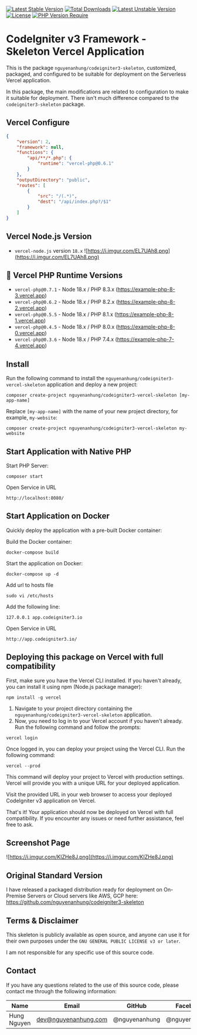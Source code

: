 [![Latest Stable Version](http://poser.pugx.org/nguyenanhung/codeigniter3-vercel-skeleton/v)](https://packagist.org/packages/nguyenanhung/codeigniter3-vercel-skeleton) [![Total Downloads](http://poser.pugx.org/nguyenanhung/codeigniter3-vercel-skeleton/downloads)](https://packagist.org/packages/nguyenanhung/codeigniter3-vercel-skeleton) [![Latest Unstable Version](http://poser.pugx.org/nguyenanhung/codeigniter3-vercel-skeleton/v/unstable)](https://packagist.org/packages/nguyenanhung/codeigniter3-vercel-skeleton) [![License](http://poser.pugx.org/nguyenanhung/codeigniter3-vercel-skeleton/license)](https://packagist.org/packages/nguyenanhung/codeigniter3-vercel-skeleton) [![PHP Version Require](http://poser.pugx.org/nguyenanhung/codeigniter3-vercel-skeleton/require/php)](https://packagist.org/packages/nguyenanhung/codeigniter3-vercel-skeleton)

# CodeIgniter v3 Framework - Skeleton Vercel Application

This is the package `nguyenanhung/codeigniter3-skeleton`, customized, packaged, and configured to be suitable for
deployment on the Serverless Vercel application.

In this package, the main modifications are related to configuration to make it suitable for deployment. There isn't
much difference compared to the `codeigniter3-skeleton` package.

## Vercel Configure

```json
{
    "version": 2,
    "framework": null,
    "functions": {
        "api/**/*.php": {
            "runtime": "vercel-php@0.6.1"
        }
    },
    "outputDirectory": "public",
    "routes": [
        {
            "src": "/(.*)",
            "dest": "/api/index.php?/$1"
        }
    ]
}
```

## Vercel Node.js Version

- `vercel-node.js` version `18.x`
  ![https://i.imgur.com/EL7UAh8.png](https://i.imgur.com/EL7UAh8.png)

## 💯 Vercel PHP Runtime Versions

- `vercel-php@0.7.1` - Node 18.x / PHP 8.3.x (https://example-php-8-3.vercel.app)
- `vercel-php@0.6.2` - Node 18.x / PHP 8.2.x (https://example-php-8-2.vercel.app)
- `vercel-php@0.5.5` - Node 18.x / PHP 8.1.x (https://example-php-8-1.vercel.app)
- `vercel-php@0.4.5` - Node 18.x / PHP 8.0.x (https://example-php-8-0.vercel.app)
- `vercel-php@0.3.6` - Node 18.x / PHP 7.4.x (https://example-php-7-4.vercel.app)

## Install

Run the following command to install the `nguyenanhung/codeigniter3-vercel-skeleton` application and deploy a new
project:

```shell
composer create-project nguyenanhung/codeigniter3-vercel-skeleton [my-app-name]
```

Replace `[my-app-name]` with the name of your new project directory, for example, `my-website`:

```shell
composer create-project nguyenanhung/codeigniter3-vercel-skeleton my-website
```

## Start Application with Native PHP

Start PHP Server:

```shell
composer start
```

Open Service in URL

```shell
http://localhost:8080/
```

## Start Application on Docker

Quickly deploy the application with a pre-built Docker container:

Build the Docker container:

```shell
docker-compose build
```

Start the application on Docker:

```shell
docker-compose up -d
```

Add url to hosts file

```shell
sudo vi /etc/hosts
```

Add the following line:

```shell
127.0.0.1 app.codeigniter3.io
```

Open Service in URL

```shell
http://app.codeigniter3.io/
```

## Deploying this package on Vercel with full compatibility

First, make sure you have the Vercel CLI installed. If you haven't already, you can install it using npm (Node.js
package manager):

```shell
npm install -g vercel
```

1. Navigate to your project directory containing the `nguyenanhung/codeigniter3-vercel-skeleton` application.
2. Now, you need to log in to your Vercel account if you haven't already. Run the following command and follow the
   prompts:

```shell
vercel login
```

Once logged in, you can deploy your project using the Vercel CLI. Run the following command:

```shell
vercel --prod
```

This command will deploy your project to Vercel with production settings. Vercel will provide you with a unique URL for
your deployed application.

Visit the provided URL in your web browser to access your deployed CodeIgniter v3 application on Vercel.

That's it! Your application should now be deployed on Vercel with full compatibility. If you encounter any issues or
need further assistance, feel free to ask.

## Screenshot Page

![https://i.imgur.com/KIZHe8J.png](https://i.imgur.com/KIZHe8J.png)

## Original Standard Version

I have released a packaged distribution ready for deployment on On-Premise Servers or Cloud servers like AWS, GCP
here: https://github.com/nguyenanhung/codeigniter3-skeleton

## Terms & Disclaimer

This skeleton is publicly available as open source, and anyone can use it for their own purposes under
the `GNU GENERAL PUBLIC LICENSE v3 or later`.

I am not responsible for any specific use of this source code.

## Contact

If you have any questions related to the use of this source code, please contact me through the following information:

| Name        | Email                | GitHub        | Facebook      |
|-------------|----------------------|---------------|---------------|
| Hung Nguyen | dev@nguyenanhung.com | @nguyenanhung | @nguyenanhung |

